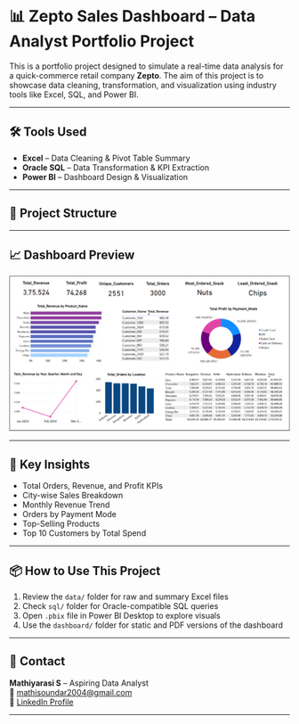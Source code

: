 # 📊 Zepto Sales Dashboard – Data Analyst Portfolio Project

This is a portfolio project designed to simulate a real-time data analysis for a quick-commerce retail company **Zepto**. The aim of this project is to showcase data cleaning, transformation, and visualization using industry tools like Excel, SQL, and Power BI.

---

## 🛠️ Tools Used

- **Excel** – Data Cleaning & Pivot Table Summary  
- **Oracle SQL** – Data Transformation & KPI Extraction  
- **Power BI** – Dashboard Design & Visualization  

---

## 📂 Project Structure


---

## 📈 Dashboard Preview

![Dashboard Preview](dashboard/Dashboard_Preview.png)

---

## 📌 Key Insights

- Total Orders, Revenue, and Profit KPIs  
- City-wise Sales Breakdown  
- Monthly Revenue Trend  
- Orders by Payment Mode  
- Top-Selling Products  
- Top 10 Customers by Total Spend  

---

## 📦 How to Use This Project

1. Review the `data/` folder for raw and summary Excel files  
2. Check `sql/` folder for Oracle-compatible SQL queries  
3. Open `.pbix` file in Power BI Desktop to explore visuals  
4. Use the `dashboard/` folder for static and PDF versions of the dashboard  

---

## 📧 Contact

**Mathiyarasi S** – Aspiring Data Analyst  
📩 mathisoundar2004@gmail.com  
🔗 [LinkedIn Profile](https://www.linkedin.com/in/mathiyarasi85/)

---
